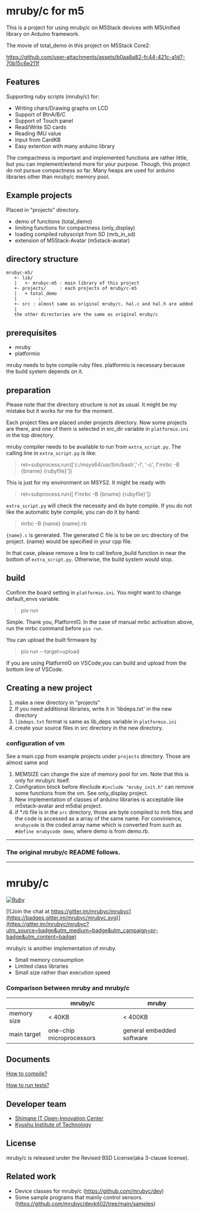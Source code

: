 # mruby/c for m5
This is a project for using mruby/c on M5Stack devices with M5Unified library on Arduino framework.

The movie of total_demo in this project on M5Stack Core2:

https://github.com/user-attachments/assets/b0aa8a82-fc44-421c-a1d7-70b15c6e211f


## Features 
Supporting ruby scripts (mruby/c) for:
- Writing chars/Drawing graphs on LCD 
- Support of BtnA/B/C
- Support of Touch panel
- Read/Write SD cards
- Reading IMU value
- Input from CardKB
- Easy extention with many arduino library

The compactness is important and implemented functions are rather little, but you can implement/extend more for your purpose. Though, this project do not pursue compactness so far. Many heaps are used for arduino libraries other than mruby/c memory pool.

## Example projects
Placed in "projects" directory.
- demo of functions (total_demo)
- limiting functions for compactness (only_display)
- loading compiled rubyscript from SD (mrb_in_sd)
- extension of M5Stack-Avatar (m5stack-avatar)

## directory structure
    mrubyc-m5/
       +- lib/
       |   +- mrubyc-m5 : main library of this project
       +- projects/     : each projects of mruby/c-m5
       |   + total_demo
       |        :
       +- src : almost same as original mruby/c. hal.c and hal.h are added
       | 
       the other directories are the same as original mruby/c


## prerequisites
- mruby
- platformio

mruby needs to byte compile ruby files.
platformio is necessary because the build system depends on it.

## preparation
Please note that the directory structure is not as usual. It might be my mistake but it works for me for the moment.

Each project files are placed under projects directory. Now some projects are there, and one of them is selected in src_dir variable in `platformio.ini` in the top directory.

mruby compiler needs to be available to run from `extra_script.py`. 
The calling line in `extra_script.py` is like:

> ret=subprocess.run(['c:/msys64/usr/bin/bash','-l', '-c', f'mrbc -B {bname} {rubyfile}'])

This is just for my environment on MSYS2. It might be ready with 

> ret=subprocess.run([ f'mrbc -B {bname} {rubyfile}']) 

`extra_script.py` will check the necessity and do byte compile.
If you do not like the automatic byte compile, you can do it by hand:

> mrbc -B {name} {name}.rb

`{name}.c` is generated. The generated C file is to be on src directory of the project. {name} would be specified in your cpp file.

In that case, please remove a line to call before_build function in near the bottom of `extra_script.py`. Otherwise, the build system would stop.


## build
Confirm the board setting in `platformio.ini`. You might want to change default_envs variable.

> pio run

Simple. Thank you, PlatformIO.
In the case of manual mrbc activation above, run the mrbc command before `pio run`.

You can upload the built firmware by

> pio run --target=upload

If you are using PlatformIO on VSCode,you can build and upload from the bottom line of VSCode.

## Creating a new project
1. make a new directory in "projects"
1. If you need additional libraries, write it in 'libdeps.txt' in the new directory
  1. `libdeps.txt` format is same as lib_deps variable in `platformio.ini`
1. create your source files in src directory in the new directory.

### configuration of vm
See a main.cpp from example projects under `projects` directory.
Those are almost same and 

1. MEMSIZE can change the size of memory pool for vm. Note that this is only for mruby/c itself.
1. Configration block before #include `#include "mruby_init.h"` can remove some functions from the vm.
  See only_display project.
1. New implementation of classes of arduino libraries is acceptable like m5stack-avatar and m5dial project.
1. if *.rb file is in the `src` directory, those are byte compiled to mrb files and the code is accessed as a array of the same name.  For convinience, `mrubycode` is the coded array name which is converted from such as `#define mrubycode demo`, where demo is from demo.rb.

*** 
### The original mruby/c README follows.

---
# mruby/c

[![Ruby](https://github.com/mrubyc/mrubyc/actions/workflows/c-cpp.yml/badge.svg)](https://github.com/mrubyc/mrubyc/actions/workflows/c-cpp.yml)

[![Join the chat at https://gitter.im/mrubyc/mrubyc](https://badges.gitter.im/mrubyc/mrubyc.svg)](https://gitter.im/mrubyc/mrubyc?utm_source=badge&utm_medium=badge&utm_campaign=pr-badge&utm_content=badge)

mruby/c is another implementation of mruby.

- Small memory consumption
- Limited class libraries
- Small size rather than execution speed

### Comparison between mruby and mruby/c

||mruby/c|mruby|
|----|----|----|
|memory size| < 40KB | < 400KB |
|main target| one-chip microprocessors | general embedded software|


## Documents

[How to compile?](doc/compile.md)

[How to run tests?](doc/test.md)


## Developer team

- [Shimane IT Open-Innovation Center](http://www.s-itoc.jp/)
- [Kyushu Institute of Technology](http://www.kyutech.ac.jp/)

## License

mruby/c is released under the Revised BSD License(aka 3-clause license).

## Related work

- Device classes for mruby/c (https://github.com/mrubyc/dev)
- Some sample programs that mainly control sensors. (https://github.com/mrubyc/devkit02/tree/main/samples)
